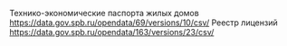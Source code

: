 Технико-экономические паспорта жилых домов https://data.gov.spb.ru/opendata/69/versions/10/csv/
Реестр лицензий https://data.gov.spb.ru/opendata/163/versions/23/csv/
